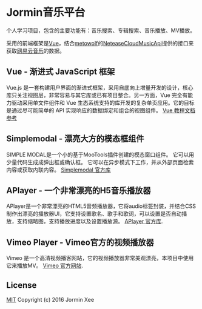 # Jormin音乐平台

个人学习项目，包含的主要功能有：音乐搜索、专辑搜索、音乐播放、MV播放。

采用的前端框架是[Vue](https://github.com/vuejs/vue)，结合[metowolf](https://github.com/metowolf)的[NeteaseCloudMusicApi](https://github.com/metowolf/NeteaseCloudMusicApi)提供的接口来获取[网易云音乐](https://music.163.com)的数据。

## Vue - 渐进式 JavaScript 框架

Vue.js 是一套构建用户界面的渐进式框架，采用自底向上增量开发的设计，核心库只关注视图层，非常容易与其它库或已有项目整合。另一方面，Vue 完全有能力驱动采用单文件组件和 Vue 生态系统支持的库开发的复杂单页应用。它的目标是通过尽可能简单的 API 实现响应的数据绑定和组合的视图组件。
[Vue 教程文档参考](https://cn.vuejs.org/v2/guide/)

## Simplemodal - 漂亮大方的模态框组件

SIMPLE MODAL是一个小的基于MooTools插件创建的模态窗口组件。 它可以用少量代码生成成弹出框或确认框。 它可以在异步模式下工作，并从外部页面检索内容或获取内联内容。
 [Simplemodal 官方库](https://github.com/plasm/simplemodal)

## APlayer - 一个非常漂亮的H5音乐播放器

APlayer是一个非常漂亮的HTML5音频播放器，它将audio标签封装，并结合CSS制作出漂亮的播放器UI，它支持设置歌名、歌手和歌词，可以设置是否自动播放，支持缩略图，支持播放进度以及设置播放源。
[APlayer 官方库](https://github.com/DIYgod/APlayer).

## Vimeo Player - Vimeo官方的视频播放器

Vimeo  是一个高清视频播客网站，它的视频播放器非常美观漂亮，本项目中使用它来播放MV。
[Vimeo 官方网站](https://vimeo.com/).

## License

[MIT](http://opensource.org/licenses/MIT)
Copyright (c) 2016 Jormin Xee
